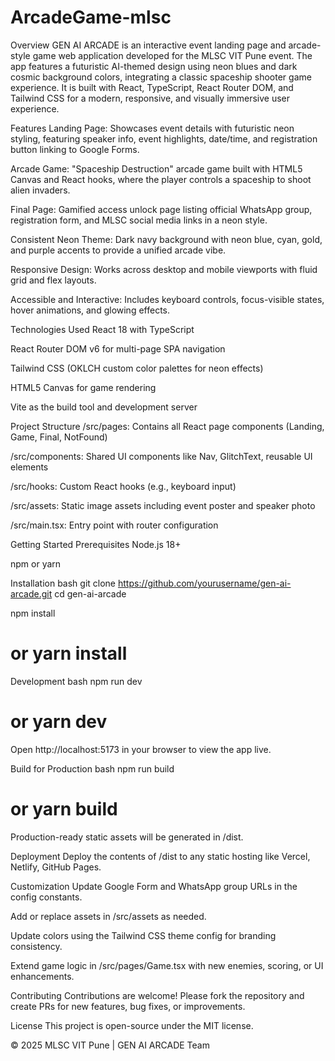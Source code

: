 # ArcadeGame-mlsc

Overview
GEN AI ARCADE is an interactive event landing page and arcade-style game web application developed for the MLSC VIT Pune event. The app features a futuristic AI-themed design using neon blues and dark cosmic background colors, integrating a classic spaceship shooter game experience. It is built with React, TypeScript, React Router DOM, and Tailwind CSS for a modern, responsive, and visually immersive user experience.

Features
Landing Page: Showcases event details with futuristic neon styling, featuring speaker info, event highlights, date/time, and registration button linking to Google Forms.

Arcade Game: "Spaceship Destruction" arcade game built with HTML5 Canvas and React hooks, where the player controls a spaceship to shoot alien invaders.

Final Page: Gamified access unlock page listing official WhatsApp group, registration form, and MLSC social media links in a neon style.

Consistent Neon Theme: Dark navy background with neon blue, cyan, gold, and purple accents to provide a unified arcade vibe.

Responsive Design: Works across desktop and mobile viewports with fluid grid and flex layouts.

Accessible and Interactive: Includes keyboard controls, focus-visible states, hover animations, and glowing effects.

Technologies Used
React 18 with TypeScript

React Router DOM v6 for multi-page SPA navigation

Tailwind CSS (OKLCH custom color palettes for neon effects)

HTML5 Canvas for game rendering

Vite as the build tool and development server

Project Structure
/src/pages: Contains all React page components (Landing, Game, Final, NotFound)

/src/components: Shared UI components like Nav, GlitchText, reusable UI elements

/src/hooks: Custom React hooks (e.g., keyboard input)

/src/assets: Static image assets including event poster and speaker photo

/src/main.tsx: Entry point with router configuration

Getting Started
Prerequisites
Node.js 18+

npm or yarn

Installation
bash
git clone https://github.com/yourusername/gen-ai-arcade.git
cd gen-ai-arcade

npm install
# or yarn install
Development
bash
npm run dev
# or yarn dev
Open http://localhost:5173 in your browser to view the app live.

Build for Production
bash
npm run build
# or yarn build
Production-ready static assets will be generated in /dist.

Deployment
Deploy the contents of /dist to any static hosting like Vercel, Netlify, GitHub Pages.

Customization
Update Google Form and WhatsApp group URLs in the config constants.

Add or replace assets in /src/assets as needed.

Update colors using the Tailwind CSS theme config for branding consistency.

Extend game logic in /src/pages/Game.tsx with new enemies, scoring, or UI enhancements.

Contributing
Contributions are welcome! Please fork the repository and create PRs for new features, bug fixes, or improvements.

License
This project is open-source under the MIT license.

© 2025 MLSC VIT Pune | GEN AI ARCADE Team